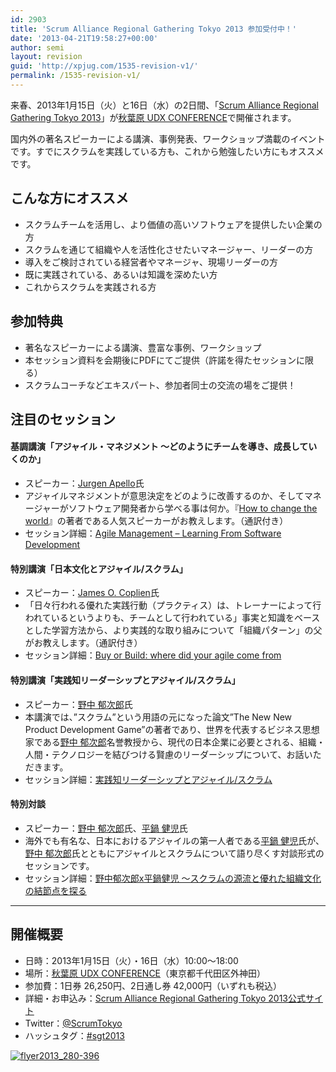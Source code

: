 ```yaml
---
id: 2903
title: 'Scrum Alliance Regional Gathering Tokyo 2013 参加受付中！'
date: '2013-04-21T19:58:27+00:00'
author: semi
layout: revision
guid: 'http://xpjug.com/1535-revision-v1/'
permalink: /1535-revision-v1/
---
```


来春、2013年1月15日（火）と16日（水）の2日間、「[Scrum Alliance Regional Gathering Tokyo 2013](http://bit.ly/sgt2013xp)」が[秋葉原 UDX CONFERENCE](http://udx.jp/conference/access.html)で開催されます。

国内外の著名スピーカーによる講演、事例発表、ワークショップ満載のイベントです。すでにスクラムを実践している方も、これから勉強したい方にもオススメです。

## こんな方にオススメ

- スクラムチームを活用し、より価値の高いソフトウェアを提供したい企業の方
- スクラムを通じて組織や人を活性化させたいマネージャー、リーダーの方
- 導入をご検討されている経営者やマネージャ、現場リーダーの方
- 既に実践されている、あるいは知識を深めたい方
- これからスクラムを実践される方

## 参加特典

- 著名なスピーカーによる講演、豊富な事例、ワークショップ
- 本セッション資料を会期後にPDFにてご提供（許諾を得たセッションに限る）
- スクラムコーチなどエキスパート、参加者同士の交流の場をご提供！

## 注目のセッション

#### 基調講演「アジャイル・マネジメント 〜どのようにチームを導き、成長していくのか」

- スピーカー：[Jurgen Apello](http://www.jurgenappelo.com/)氏
- アジャイルマネジメントが意思決定をどのように改善するのか、そしてマネージャーがソフトウェア開発者から学べる事は何か。『[How to change the world](http://tatsu-zine.com/books/howtochangetheworld)』の著者である人気スピーカーがお教えします。（通訳付き）
- セッション詳細：[Agile Management – Learning From Software Development](http://scrumgatheringtokyo.org/2013/?page_id=148#S1A-1)

#### 特別講演「日本文化とアジャイル/スクラム」

- スピーカー：[James O. Coplien](https://sites.google.com/a/gertrudandcope.com/www/jimcoplien)氏
- 「日々行われる優れた実践行動（プラクティス）は、トレーナーによって行われているというよりも、チームとして行われている」事実と知識をベースとした学習方法から、より実践的な取り組みについて「組織パターン」の父がお教えします。（通訳付き）
- セッション詳細：[Buy or Build: where did your agile come from](http://scrumgatheringtokyo.org/2013/?page_id=148#S1A-2)

#### 特別講演「実践知リーダーシップとアジャイル/スクラム」

- スピーカー：[野中 郁次郎](http://goo.gl/xIBmk)氏
- 本講演では、”スクラム”という用語の元になった論文”The New New Product Development Game”の著者であり、世界を代表するビジネス思想家である[野中 郁次郎](http://goo.gl/xIBmk)名誉教授から、現代の日本企業に必要とされる、組織・人間・テクノロジーを結びつける賢慮のリーダーシップについて、お話いただきます。
- セッション詳細：[実践知リーダーシップとアジャイル/スクラム](http://scrumgatheringtokyo.org/2013/?page_id=148#S2A-1)

#### 特別対談

- スピーカー：[野中 郁次郎](http://goo.gl/xIBmk)氏、[平鍋 健児](http://blogs.itmedia.co.jp/hiranabe/)氏
- 海外でも有名な、日本におけるアジャイルの第一人者である[平鍋 健児](http://blogs.itmedia.co.jp/hiranabe/)氏が、[野中 郁次郎](http://goo.gl/xIBmk)氏とともにアジャイルとスクラムについて語り尽くす対談形式のセッションです。
- セッション詳細：[野中郁次郎x平鍋健児 〜スクラムの源流と優れた組織文化の結節点を探る](http://scrumgatheringtokyo.org/2013/?page_id=148#S2A-2)

---

## 開催概要

- 日時：2013年1月15日（火）・16日（水）10:00〜18:00
- 場所：[秋葉原 UDX CONFERENCE](http://udx.jp/conference/access.html)（東京都千代田区外神田）
- 参加費：1日券 26,250円、2日通し券 42,000円（いずれも税込）
- 詳細・お申込み：[Scrum Alliance Regional Gathering Tokyo 2013公式サイト](http://bit.ly/sgt2013xp)
- Twitter：[@ScrumTokyo](https://twitter.com/ScrumTokyo)
- ハッシュタグ：[\#sgt2013](https://twitter.com/search/realtime?q=%23sgt2013&src=hash)

[![](http://xpjug.com/wp-content/uploads/2012/11/flyer2013_280-396.png "flyer2013_280-396")](http://bit.ly/sgt2013xp)